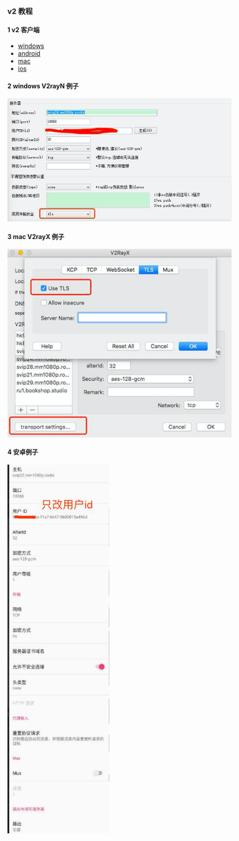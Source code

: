 ### v2 教程
#### 1 v2 客户端
- [windows](https://github.com/2dust/v2rayN/releases)
- [android](https://play.google.com/store/apps/details?id=com.github.dawndiy.bifrostv)
- [mac](https://github.com/Cenmrev/V2RayX)
- [ios](https://itunes.apple.com/us/app/kitsunebi/id1275446921?mt=8)

#### 2 windows V2rayN 例子
![](../img/win.png)

#### 3 mac V2rayX 例子 
![](../img/mac.png)

#### 4 安卓例子
![](../img/and.png)
